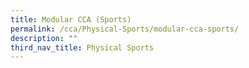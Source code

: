 ```yaml
---
title: Modular CCA (Sports)
permalink: /cca/Physical-Sports/modular-cca-sports/
description: ""
third_nav_title: Physical Sports
---
```

